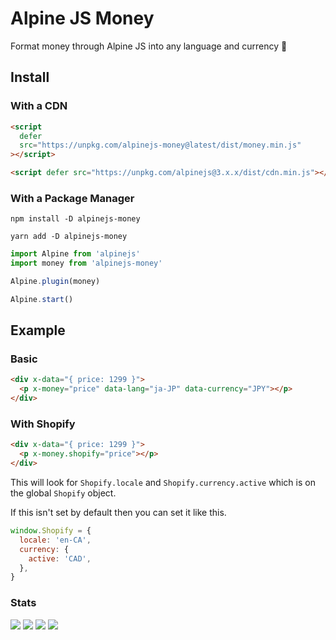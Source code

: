 # Alpine JS Money

Format money through Alpine JS into any language and currency 💸

## Install

### With a CDN

```html
<script
  defer
  src="https://unpkg.com/alpinejs-money@latest/dist/money.min.js"
></script>

<script defer src="https://unpkg.com/alpinejs@3.x.x/dist/cdn.min.js"></script>
```

### With a Package Manager

```shell
npm install -D alpinejs-money

yarn add -D alpinejs-money
```

```js
import Alpine from 'alpinejs'
import money from 'alpinejs-money'

Alpine.plugin(money)

Alpine.start()
```

## Example

### Basic

```html
<div x-data="{ price: 1299 }">
  <p x-money="price" data-lang="ja-JP" data-currency="JPY"></p>
</div>
```

### With Shopify

```html
<div x-data="{ price: 1299 }">
  <p x-money.shopify="price"></p>
</div>
```

This will look for `Shopify.locale` and `Shopify.currency.active` which is on the global `Shopify` object.

If this isn't set by default then you can set it like this.

```js
window.Shopify = {
  locale: 'en-CA',
  currency: {
    active: 'CAD',
  },
}
```

### Stats

![](https://img.shields.io/bundlephobia/min/alpinejs-money)
![](https://img.shields.io/npm/v/alpinejs-money)
![](https://img.shields.io/npm/dt/alpinejs-money)
![](https://img.shields.io/github/license/markmead/alpinejs-money)
